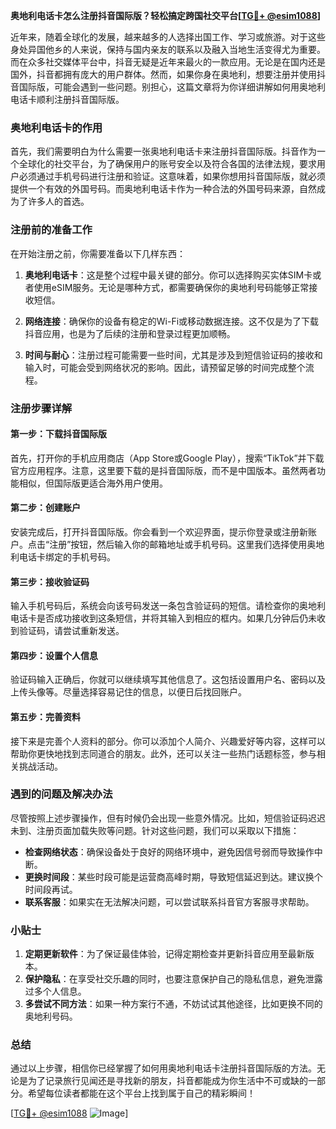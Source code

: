 **奥地利电话卡怎么注册抖音国际版？轻松搞定跨国社交平台[[TG💪+ @esim1088](https://t.me/s/esim1088)]**

近年来，随着全球化的发展，越来越多的人选择出国工作、学习或旅游。对于这些身处异国他乡的人来说，保持与国内亲友的联系以及融入当地生活变得尤为重要。而在众多社交媒体平台中，抖音无疑是近年来最火的一款应用。无论是在国内还是国外，抖音都拥有庞大的用户群体。然而，如果你身在奥地利，想要注册并使用抖音国际版，可能会遇到一些问题。别担心，这篇文章将为你详细讲解如何用奥地利电话卡顺利注册抖音国际版。

### 奥地利电话卡的作用

首先，我们需要明白为什么需要一张奥地利电话卡来注册抖音国际版。抖音作为一个全球化的社交平台，为了确保用户的账号安全以及符合各国的法律法规，要求用户必须通过手机号码进行注册和验证。这意味着，如果你想用抖音国际版，就必须提供一个有效的外国号码。而奥地利电话卡作为一种合法的外国号码来源，自然成为了许多人的首选。

### 注册前的准备工作

在开始注册之前，你需要准备以下几样东西：

1. **奥地利电话卡**：这是整个过程中最关键的部分。你可以选择购买实体SIM卡或者使用eSIM服务。无论是哪种方式，都需要确保你的奥地利号码能够正常接收短信。
   
2. **网络连接**：确保你的设备有稳定的Wi-Fi或移动数据连接。这不仅是为了下载抖音应用，也是为了后续的注册和登录过程更加顺畅。

3. **时间与耐心**：注册过程可能需要一些时间，尤其是涉及到短信验证码的接收和输入时，可能会受到网络状况的影响。因此，请预留足够的时间完成整个流程。

### 注册步骤详解

#### 第一步：下载抖音国际版

首先，打开你的手机应用商店（App Store或Google Play），搜索“TikTok”并下载官方应用程序。注意，这里要下载的是抖音国际版，而不是中国版本。虽然两者功能相似，但国际版更适合海外用户使用。

#### 第二步：创建账户

安装完成后，打开抖音国际版。你会看到一个欢迎界面，提示你登录或注册新账户。点击“注册”按钮，然后输入你的邮箱地址或手机号码。这里我们选择使用奥地利电话卡绑定的手机号码。

#### 第三步：接收验证码

输入手机号码后，系统会向该号码发送一条包含验证码的短信。请检查你的奥地利电话卡是否成功接收到这条短信，并将其输入到相应的框内。如果几分钟后仍未收到验证码，请尝试重新发送。

#### 第四步：设置个人信息

验证码输入正确后，你就可以继续填写其他信息了。这包括设置用户名、密码以及上传头像等。尽量选择容易记住的信息，以便日后找回账户。

#### 第五步：完善资料

接下来是完善个人资料的部分。你可以添加个人简介、兴趣爱好等内容，这样可以帮助你更快地找到志同道合的朋友。此外，还可以关注一些热门话题标签，参与相关挑战活动。

### 遇到的问题及解决办法

尽管按照上述步骤操作，但有时候仍会出现一些意外情况。比如，短信验证码迟迟未到、注册页面加载失败等问题。针对这些问题，我们可以采取以下措施：

- **检查网络状态**：确保设备处于良好的网络环境中，避免因信号弱而导致操作中断。
- **更换时间段**：某些时段可能是运营商高峰时期，导致短信延迟到达。建议换个时间段再试。
- **联系客服**：如果实在无法解决问题，可以尝试联系抖音官方客服寻求帮助。

### 小贴士

1. **定期更新软件**：为了保证最佳体验，记得定期检查并更新抖音应用至最新版本。
2. **保护隐私**：在享受社交乐趣的同时，也要注意保护自己的隐私信息，避免泄露过多个人信息。
3. **多尝试不同方法**：如果一种方案行不通，不妨试试其他途径，比如更换不同的奥地利号码。

### 总结

通过以上步骤，相信你已经掌握了如何用奥地利电话卡注册抖音国际版的方法。无论是为了记录旅行见闻还是寻找新的朋友，抖音都能成为你生活中不可或缺的一部分。希望每位读者都能在这个平台上找到属于自己的精彩瞬间！

[[TG💪+ @esim1088](https://t.me/s/esim1088) ![Image](https://i.postimg.cc/4NQfJmqS/Snipaste-2025-05-13-00-14-12.png)]